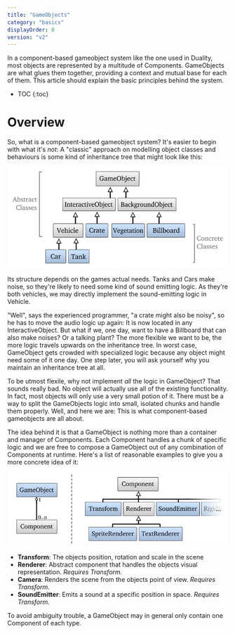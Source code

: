 ```yaml
---
title: "GameObjects"
category: "basics"
displayOrder: 0
version: "v2"
---
```


In a component-based gameobject system like the one used in Duality, most objects are represented by a multitude of Components. GameObjects are what glues them together, providing a context and mutual base for each of them. This article should explain the basic principles behind the system.

* TOC
{:toc}

# Overview

So, what is a component-based gameobject system? It's easier to begin with what it's _not_: A "classic" approach on modelling object classes and behaviours is some kind of inheritance tree that might look like this:

![](../img/GameObject/InheritanceHierarchy.png)

Its structure depends on the games actual needs. Tanks and Cars make noise, so they're likely to need some kind of sound emitting logic. As they're both vehicles, we may directly implement the sound-emitting logic in Vehicle.

"Well", says the experienced programmer, "a crate might also be noisy", so he has to move the audio logic up again: It is now located in any InteractiveObject. But what if we, one day, want to have a Billboard that can also make noises? Or a talking plant? The more flexible we want to be, the more logic travels upwards on the inheritance tree. In worst case, GameObject gets crowded with specialized logic because any object might need some of it one day. One step later, you will ask yourself why you maintain an inheritance tree at all.

To be utmost flexile, why not implement _all_ the logic in GameObject? That sounds really bad. No object will actually use all of the existing functionality. In fact, most objects will only use a very small potion of it. There must be a way to split the GameObjects logic into small, isolated chunks and handle them properly. Well, and here we are: This is what component-based gameobjects are all about.

The idea behind it is that a GameObject is nothing more than a container and manager of Components. Each Component handles a chunk of specific logic and we are free to compose a GameObject out of any combination of Components at runtime. Here's a list of reasonable examples to give you a more concrete idea of it:

![](../img/GameObject/ComponentGameObject.png)

  * **Transform**: The objects position, rotation and scale in the scene
  * **Renderer**: Abstract component that handles the objects visual representation. _Requires Transform._
  * **Camera**: Renders the scene from the objects point of view. _Requires Transform._
  * **SoundEmitter**: Emits a sound at a specific position in space. _Requires Transform._

To avoid ambiguity trouble, a GameObject may in general only contain one Component of each type. 